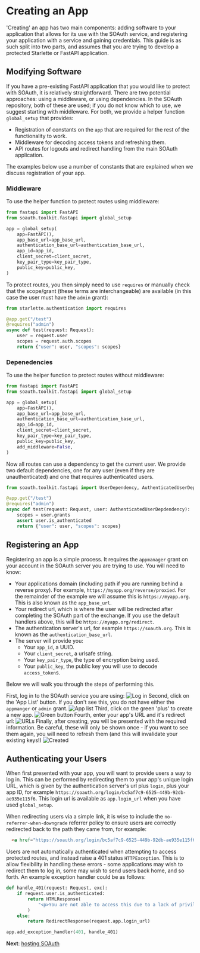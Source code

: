 Creating an App
===============

'Creating' an app has two main components: adding software to your application
that allows for its use with the SOAuth service, and registering your application
with a service and gaining credentials. This guide is as such split into two parts,
and assumes that you are trying to develop a protected Starlette or FastAPI
application.

Modifying Software
------------------

If you have a pre-existing FastAPI application that you would like to protect
with SOAuth, it is relatively straightforward. There are two potential approaches:
using a middleware, or using dependencies. In the SOAuth repository, both of these
are used; if you do not know which to use, we suggest starting with middleware. For
both, we provide a helper function `global_setup` that provides:

- Registration of constants on the `app` that are required for the rest of the
  functionality to work.
- Middleware for decoding access tokens and refreshing them.
- API routes for logouts and redirect handling from the main SOAuth application.

The examples below use a number of constants that are explained when we discuss
registration of your app.

### Middleware

To use the helper function to protect routes using middleware:

```python
from fastapi import FastAPI
from soauth.toolkit.fastapi import global_setup

app = global_setup(
    app=FastAPI(),
    app_base_url=app_base_url,
    authentication_base_url=authentication_base_url,
    app_id=app_id,
    client_secret=client_secret,
    key_pair_type=key_pair_type,
    public_key=public_key,
)
```

To protect routes, you then simply need to use `requires` or manually check
that the scope/grant (these terms are interchangeable) are available (in this case
the user must have the `admin` grant):

```python
from starlette.authentication import requires

@app.get("/test")
@requires("admin")
async def test(request: Request):
    user = request.user
    scopes = request.auth.scopes
    return {"user": user, "scopes": scopes}
```

### Depenedencies

To use the helper function to protect routes without middleware:

```python
from fastapi import FastAPI
from soauth.toolkit.fastapi import global_setup

app = global_setup(
    app=FastAPI(),
    app_base_url=app_base_url,
    authentication_base_url=authentication_base_url,
    app_id=app_id,
    client_secret=client_secret,
    key_pair_type=key_pair_type,
    public_key=public_key,
    add_middleware=False,
)
```

Now all routes can use a dependency to get the current user. We provide
two default dependencies, one for any user (even if they are unauthenticated)
and one that requires authenticated users.

```python
from soauth.toolkit.fastapi import UserDependency, AuthenticatedUserDependency

@app.get("/test")
@requires("admin")
async def test(request: Request, user: AuthenticatedUserDepdendency):
    scopes = user.grants
    assert user.is_authenticated
    return {"user": user, "scopes": scopes}
```

Registering an App
------------------

Registering an app is a simple process. It requires the `appmanager` grant on your
account in the SOAuth server you are trying to use. You will need to know:

- Your applications domain (including path if you are running behind a reverse proxy).
  For example, `https://myapp.org/reverse/proxied`. For the remainder of the example
  we will assume this is `https://myapp.org`. This is also known as the `app_base_url`.
- Your redirect url, which is where the user will be redirected after completing
  the SOAuth part of the exchange. If you use the default handlers above, this
  will be `https://myapp.org/redirect`. 
- The authentication server's url, for example `https://soauth.org`. This is known as
  the `authentication_base_url`.
- The server will provide you:
  + Your `app_id`, a UUID.
  + Your `client_secret`, a urlsafe string.
  + Your `key_pair_type`, the type of encryption being used.
  + Your `public_key`, the public key you will use to decode `access_token`s.

Below we will walk you through the steps of performing this.

First, log in to the SOAuth service you are using:
![Log in](app_create_0.png)
Second, click on the 'App List' button. If you don't see this, you do not have either
the `appmanger` or `admin` grant.
![App list](app_create_1.png)
Third, click on the green 'plus' to create a new app.
![Green button](app_create_2.png)
Fourth, enter your app's URL and it's redirect url:
![URLs](app_create_3.png)
Finally, after creating, you will be presented with the required information. Be careful,
these will only be shown once - if you want to see them again, you will need to refresh them
(and this will invalidate your existing keys!)
![Created](app_create_4.png)

Authenticating your Users
-------------------------

When first presented with your app, you will want to provide users a way to log
in.  This can be performed by redirecting them to your app's unique login URL,
which is given by the authentication server's url plus `login`, plus your app
ID, for example `https://soauth.org/login/bc5af7c9-6525-449b-92db-ae935e115f6`.
This login url is available as `app.login_url` when you have used `global_setup`.

When redirecting users via a simple link, it is wise to include the
`no-referrer-when-downgrade` referrer policy to ensure users are correctly
redirected back to the path they came from, for example:

```html
  <a href="https://soauth.org/login/bc5af7c9-6525-449b-92db-ae935e115f6a" referrerpolicy="no-referrer-when-downgrade">Login</a>
```

Users are not automatically authenticated when attempting to access protected
routes, and instead raise a 401 status `HTTPException`. This is to allow
flexibility in handling these errors - some applications may wish to redirect
them to log in, some may wish to send users back home, and so forth. An example
exception handler could be as follows:

```python
def handle_401(request: Request, exc):
    if request.user.is_authenticated:
        return HTMLResponse(
            "<p>You are not able to access this due to a lack of priviliges</p>"
        )
    else:
        return RedirectResponse(request.app.login_url)

app.add_exception_handler(401, handle_401)
```

**Next**: [hosting SOAuth](hosting.md)